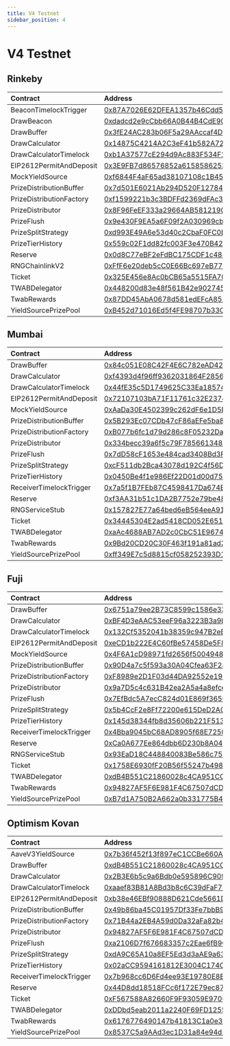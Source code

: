 ```yaml
---
title: V4 Testnet
sidebar_position: 4
---
```


# V4 Testnet

## Rinkeby

| Contract | Address | Artifact |
| :--- | :--- | :--- |
| BeaconTimelockTrigger | [0x87A7026E62DFEA1357b46Cdd5a464F965C221298](https://rinkeby.etherscan.io/address/0x87A7026E62DFEA1357b46Cdd5a464F965C221298) | [Artifact](https://github.com/pooltogether/v4-testnet/tree/master/deployments/rinkeby/BeaconTimelockTrigger.json) |
| DrawBeacon | [0xdadcd2e9cCbb66A0B44B4CdE907c5c67Cb4a529E](https://rinkeby.etherscan.io/address/0xdadcd2e9cCbb66A0B44B4CdE907c5c67Cb4a529E) | [Artifact](https://github.com/pooltogether/v4-testnet/tree/master/deployments/rinkeby/DrawBeacon.json) |
| DrawBuffer | [0x3fE24AC283b06F5a29AAccaf4Df2d3b72BF4c275](https://rinkeby.etherscan.io/address/0x3fE24AC283b06F5a29AAccaf4Df2d3b72BF4c275) | [Artifact](https://github.com/pooltogether/v4-testnet/tree/master/deployments/rinkeby/DrawBuffer.json) |
| DrawCalculator | [0x14875C4214A2C3eF41b582A72B793344BF1cACBf](https://rinkeby.etherscan.io/address/0x14875C4214A2C3eF41b582A72B793344BF1cACBf) | [Artifact](https://github.com/pooltogether/v4-testnet/tree/master/deployments/rinkeby/DrawCalculator.json) |
| DrawCalculatorTimelock | [0xb1A37577cE294d9Ac883F534F1976c32991A0a8B](https://rinkeby.etherscan.io/address/0xb1A37577cE294d9Ac883F534F1976c32991A0a8B) | [Artifact](https://github.com/pooltogether/v4-testnet/tree/master/deployments/rinkeby/DrawCalculatorTimelock.json) |
| EIP2612PermitAndDeposit | [0x3E9FB7d86576852a6158586253Cd15500D8057DF](https://rinkeby.etherscan.io/address/0x3E9FB7d86576852a6158586253Cd15500D8057DF) | [Artifact](https://github.com/pooltogether/v4-testnet/tree/master/deployments/rinkeby/EIP2612PermitAndDeposit.json) |
| MockYieldSource | [0xf6844F4aF65ad38107108c1B455532ecE2b07F4D](https://rinkeby.etherscan.io/address/0xf6844F4aF65ad38107108c1B455532ecE2b07F4D) | [Artifact](https://github.com/pooltogether/v4-testnet/tree/master/deployments/rinkeby/MockYieldSource.json) |
| PrizeDistributionBuffer | [0x7d501E6021Ab294D520F127849dE824BE399d5cB](https://rinkeby.etherscan.io/address/0x7d501E6021Ab294D520F127849dE824BE399d5cB) | [Artifact](https://github.com/pooltogether/v4-testnet/tree/master/deployments/rinkeby/PrizeDistributionBuffer.json) |
| PrizeDistributionFactory | [0xf1599221b3c3BDFFd2369dFAc3087a8a5cbaaf2C](https://rinkeby.etherscan.io/address/0xf1599221b3c3BDFFd2369dFAc3087a8a5cbaaf2C) | [Artifact](https://github.com/pooltogether/v4-testnet/tree/master/deployments/rinkeby/PrizeDistributionFactory.json) |
| PrizeDistributor | [0x8F96FeEF333a29664AB5812190294618F555FD3c](https://rinkeby.etherscan.io/address/0x8F96FeEF333a29664AB5812190294618F555FD3c) | [Artifact](https://github.com/pooltogether/v4-testnet/tree/master/deployments/rinkeby/PrizeDistributor.json) |
| PrizeFlush | [0x9e430F9EA5a6F09f2A030969cb3C235d926a90A2](https://rinkeby.etherscan.io/address/0x9e430F9EA5a6F09f2A030969cb3C235d926a90A2) | [Artifact](https://github.com/pooltogether/v4-testnet/tree/master/deployments/rinkeby/PrizeFlush.json) |
| PrizeSplitStrategy | [0xd993E49A6e53d40c2CbaF0FC0bc00AcAC3ffEAb1](https://rinkeby.etherscan.io/address/0xd993E49A6e53d40c2CbaF0FC0bc00AcAC3ffEAb1) | [Artifact](https://github.com/pooltogether/v4-testnet/tree/master/deployments/rinkeby/PrizeSplitStrategy.json) |
| PrizeTierHistory | [0x559c02F1dd82fc003F3e470B42195593ADd0B6Dd](https://rinkeby.etherscan.io/address/0x559c02F1dd82fc003F3e470B42195593ADd0B6Dd) | [Artifact](https://github.com/pooltogether/v4-testnet/tree/master/deployments/rinkeby/PrizeTierHistory.json) |
| Reserve | [0x0d8C77eBF2eFdBC175CDF1c484819683630228B4](https://rinkeby.etherscan.io/address/0x0d8C77eBF2eFdBC175CDF1c484819683630228B4) | [Artifact](https://github.com/pooltogether/v4-testnet/tree/master/deployments/rinkeby/Reserve.json) |
| RNGChainlinkV2 | [0xFfF6e20deb5cC0E66Bc697eB779f7a884ecFaB5d](https://rinkeby.etherscan.io/address/0xFfF6e20deb5cC0E66Bc697eB779f7a884ecFaB5d) | [Artifact](https://github.com/pooltogether/v4-testnet/tree/master/deployments/rinkeby/RNGChainlinkV2.json) |
| Ticket | [0x325E456e8Ac0bCB65a5515FA70B6b9D581809c36](https://rinkeby.etherscan.io/address/0x325E456e8Ac0bCB65a5515FA70B6b9D581809c36) | [Artifact](https://github.com/pooltogether/v4-testnet/tree/master/deployments/rinkeby/Ticket.json) |
| TWABDelegator | [0x448200d83e48f561B42e90274566d3FA3914B8A4](https://rinkeby.etherscan.io/address/0x448200d83e48f561B42e90274566d3FA3914B8A4) | [Artifact](https://github.com/pooltogether/v4-testnet/tree/master/deployments/rinkeby/TWABDelegator.json) |
| TwabRewards | [0x87DD45AbA0678d581edEFcA8527A1e4C83157d74](https://rinkeby.etherscan.io/address/0x87DD45AbA0678d581edEFcA8527A1e4C83157d74) | [Artifact](https://github.com/pooltogether/v4-testnet/tree/master/deployments/rinkeby/TwabRewards.json) |
| YieldSourcePrizePool | [0xB452d71016Ed5f4FE98707b33C005fE9E17Fba19](https://rinkeby.etherscan.io/address/0xB452d71016Ed5f4FE98707b33C005fE9E17Fba19) | [Artifact](https://github.com/pooltogether/v4-testnet/tree/master/deployments/rinkeby/YieldSourcePrizePool.json) |

## Mumbai

| Contract | Address | Artifact |
| :--- | :--- | :--- |
| DrawBuffer | [0x84c051E08C42F4E6C782eAD427f4C82E1a147905](https://explorer-mumbai.maticvigil.com/address/0x84c051E08C42F4E6C782eAD427f4C82E1a147905) | [Artifact](https://github.com/pooltogether/v4-testnet/tree/master/deployments/mumbai/DrawBuffer.json) |
| DrawCalculator | [0xf4393d4f96ff9362031864F285644E9301A9E69b](https://explorer-mumbai.maticvigil.com/address/0xf4393d4f96ff9362031864F285644E9301A9E69b) | [Artifact](https://github.com/pooltogether/v4-testnet/tree/master/deployments/mumbai/DrawCalculator.json) |
| DrawCalculatorTimelock | [0x44fE35c5D1749625C33Ea1857487c43195BA0B71](https://explorer-mumbai.maticvigil.com/address/0x44fE35c5D1749625C33Ea1857487c43195BA0B71) | [Artifact](https://github.com/pooltogether/v4-testnet/tree/master/deployments/mumbai/DrawCalculatorTimelock.json) |
| EIP2612PermitAndDeposit | [0x72107103bA71F11761c32E2374611e349BA2Ee44](https://explorer-mumbai.maticvigil.com/address/0x72107103bA71F11761c32E2374611e349BA2Ee44) | [Artifact](https://github.com/pooltogether/v4-testnet/tree/master/deployments/mumbai/EIP2612PermitAndDeposit.json) |
| MockYieldSource | [0xAaDa30E4502399c262dF6e1D5Befc97e8E7A9898](https://explorer-mumbai.maticvigil.com/address/0xAaDa30E4502399c262dF6e1D5Befc97e8E7A9898) | [Artifact](https://github.com/pooltogether/v4-testnet/tree/master/deployments/mumbai/MockYieldSource.json) |
| PrizeDistributionBuffer | [0x5B293Ec07CDb47cF86aEFe5ba800D8C0d08DB6F6](https://explorer-mumbai.maticvigil.com/address/0x5B293Ec07CDb47cF86aEFe5ba800D8C0d08DB6F6) | [Artifact](https://github.com/pooltogether/v4-testnet/tree/master/deployments/mumbai/PrizeDistributionBuffer.json) |
| PrizeDistributionFactory | [0xB077b6fc1d79d286c8F05232Da04c8E32B2a6603](https://explorer-mumbai.maticvigil.com/address/0xB077b6fc1d79d286c8F05232Da04c8E32B2a6603) | [Artifact](https://github.com/pooltogether/v4-testnet/tree/master/deployments/mumbai/PrizeDistributionFactory.json) |
| PrizeDistributor | [0x334becc39a6f5c79F78566134828974f015B7177](https://explorer-mumbai.maticvigil.com/address/0x334becc39a6f5c79F78566134828974f015B7177) | [Artifact](https://github.com/pooltogether/v4-testnet/tree/master/deployments/mumbai/PrizeDistributor.json) |
| PrizeFlush | [0x7dD58cF1653e484cad3408Bd3Fc2b4faea121486](https://explorer-mumbai.maticvigil.com/address/0x7dD58cF1653e484cad3408Bd3Fc2b4faea121486) | [Artifact](https://github.com/pooltogether/v4-testnet/tree/master/deployments/mumbai/PrizeFlush.json) |
| PrizeSplitStrategy | [0xcF511db2Bca43078d192C4f56D9814a1A1f91546](https://explorer-mumbai.maticvigil.com/address/0xcF511db2Bca43078d192C4f56D9814a1A1f91546) | [Artifact](https://github.com/pooltogether/v4-testnet/tree/master/deployments/mumbai/PrizeSplitStrategy.json) |
| PrizeTierHistory | [0x0450Be4f1e986Ef22D01d00d75dcb593E6840057](https://explorer-mumbai.maticvigil.com/address/0x0450Be4f1e986Ef22D01d00d75dcb593E6840057) | [Artifact](https://github.com/pooltogether/v4-testnet/tree/master/deployments/mumbai/PrizeTierHistory.json) |
| ReceiverTimelockTrigger | [0x7a5f1B7FEb87C4598417Da674EBFDD0C1bfE6157](https://explorer-mumbai.maticvigil.com/address/0x7a5f1B7FEb87C4598417Da674EBFDD0C1bfE6157) | [Artifact](https://github.com/pooltogether/v4-testnet/tree/master/deployments/mumbai/ReceiverTimelockTrigger.json) |
| Reserve | [0xf3AA31b51c1DA2B7752e79be485fd089cD68ef4B](https://explorer-mumbai.maticvigil.com/address/0xf3AA31b51c1DA2B7752e79be485fd089cD68ef4B) | [Artifact](https://github.com/pooltogether/v4-testnet/tree/master/deployments/mumbai/Reserve.json) |
| RNGServiceStub | [0x157827E77a64bed6eB564eeA917C24dE525186Ce](https://explorer-mumbai.maticvigil.com/address/0x157827E77a64bed6eB564eeA917C24dE525186Ce) | [Artifact](https://github.com/pooltogether/v4-testnet/tree/master/deployments/mumbai/RNGServiceStub.json) |
| Ticket | [0x34445304E2ad5418CD052E6511652a5dA80aA0aE](https://explorer-mumbai.maticvigil.com/address/0x34445304E2ad5418CD052E6511652a5dA80aA0aE) | [Artifact](https://github.com/pooltogether/v4-testnet/tree/master/deployments/mumbai/Ticket.json) |
| TWABDelegator | [0xaAc4688AB7AD2c0CbC51E9674D53Bf394910aF6a](https://explorer-mumbai.maticvigil.com/address/0xaAc4688AB7AD2c0CbC51E9674D53Bf394910aF6a) | [Artifact](https://github.com/pooltogether/v4-testnet/tree/master/deployments/mumbai/TWABDelegator.json) |
| TwabRewards | [0x9Bd20CD20C30F463f191a81ad370304f8B9D23E0](https://explorer-mumbai.maticvigil.com/address/0x9Bd20CD20C30F463f191a81ad370304f8B9D23E0) | [Artifact](https://github.com/pooltogether/v4-testnet/tree/master/deployments/mumbai/TwabRewards.json) |
| YieldSourcePrizePool | [0xff349E7c5d8815cf058252393D104117e1BADBC1](https://explorer-mumbai.maticvigil.com/address/0xff349E7c5d8815cf058252393D104117e1BADBC1) | [Artifact](https://github.com/pooltogether/v4-testnet/tree/master/deployments/mumbai/YieldSourcePrizePool.json) |

## Fuji

| Contract | Address | Artifact |
| :--- | :--- | :--- |
| DrawBuffer | [0x6751a79ee2B73C8599c1586e33a843682E07DdCb](https://testnet.snowtrace.io/address/0x6751a79ee2B73C8599c1586e33a843682E07DdCb) | [Artifact](https://github.com/pooltogether/v4-testnet/tree/master/deployments/fuji/DrawBuffer.json) |
| DrawCalculator | [0xBF4D3eAAC53eeF96a3223B3a9b8E223a26dbd25E](https://testnet.snowtrace.io/address/0xBF4D3eAAC53eeF96a3223B3a9b8E223a26dbd25E) | [Artifact](https://github.com/pooltogether/v4-testnet/tree/master/deployments/fuji/DrawCalculator.json) |
| DrawCalculatorTimelock | [0x132Cf5352041b38359c947B2eBB0822f64bdd7F1](https://testnet.snowtrace.io/address/0x132Cf5352041b38359c947B2eBB0822f64bdd7F1) | [Artifact](https://github.com/pooltogether/v4-testnet/tree/master/deployments/fuji/DrawCalculatorTimelock.json) |
| EIP2612PermitAndDeposit | [0xeCD1b222E4C60fBe57458De5F8b2f714b837677E](https://testnet.snowtrace.io/address/0xeCD1b222E4C60fBe57458De5F8b2f714b837677E) | [Artifact](https://github.com/pooltogether/v4-testnet/tree/master/deployments/fuji/EIP2612PermitAndDeposit.json) |
| MockYieldSource | [0x4F6A1cD98971fd2656f50049486dfFa96F7349a2](https://testnet.snowtrace.io/address/0x4F6A1cD98971fd2656f50049486dfFa96F7349a2) | [Artifact](https://github.com/pooltogether/v4-testnet/tree/master/deployments/fuji/MockYieldSource.json) |
| PrizeDistributionBuffer | [0x90D4a7c5f593a30A04Cfea63F28ad90E2974bbfE](https://testnet.snowtrace.io/address/0x90D4a7c5f593a30A04Cfea63F28ad90E2974bbfE) | [Artifact](https://github.com/pooltogether/v4-testnet/tree/master/deployments/fuji/PrizeDistributionBuffer.json) |
| PrizeDistributionFactory | [0xF8989e2D1F03d44DA92552e1997Df63bcFB6654C](https://testnet.snowtrace.io/address/0xF8989e2D1F03d44DA92552e1997Df63bcFB6654C) | [Artifact](https://github.com/pooltogether/v4-testnet/tree/master/deployments/fuji/PrizeDistributionFactory.json) |
| PrizeDistributor | [0x9a7D5c4c631B42ea2A5a4a8efce5961f9EB7c277](https://testnet.snowtrace.io/address/0x9a7D5c4c631B42ea2A5a4a8efce5961f9EB7c277) | [Artifact](https://github.com/pooltogether/v4-testnet/tree/master/deployments/fuji/PrizeDistributor.json) |
| PrizeFlush | [0x7EfBdc5A7ecC824d01E869f365CCcDA912E4768a](https://testnet.snowtrace.io/address/0x7EfBdc5A7ecC824d01E869f365CCcDA912E4768a) | [Artifact](https://github.com/pooltogether/v4-testnet/tree/master/deployments/fuji/PrizeFlush.json) |
| PrizeSplitStrategy | [0x5b4CcF2e8Ff72200e615DeD2A070363425519287](https://testnet.snowtrace.io/address/0x5b4CcF2e8Ff72200e615DeD2A070363425519287) | [Artifact](https://github.com/pooltogether/v4-testnet/tree/master/deployments/fuji/PrizeSplitStrategy.json) |
| PrizeTierHistory | [0x145d38344fb8d35606b221F513d2BaEa2691c029](https://testnet.snowtrace.io/address/0x145d38344fb8d35606b221F513d2BaEa2691c029) | [Artifact](https://github.com/pooltogether/v4-testnet/tree/master/deployments/fuji/PrizeTierHistory.json) |
| ReceiverTimelockTrigger | [0x4Bba9045bC68AD8905f68E72505a3FaC167202F2](https://testnet.snowtrace.io/address/0x4Bba9045bC68AD8905f68E72505a3FaC167202F2) | [Artifact](https://github.com/pooltogether/v4-testnet/tree/master/deployments/fuji/ReceiverTimelockTrigger.json) |
| Reserve | [0xCa0A677Ee864dbb6D230b8A0433f7AeDe869c4CF](https://testnet.snowtrace.io/address/0xCa0A677Ee864dbb6D230b8A0433f7AeDe869c4CF) | [Artifact](https://github.com/pooltogether/v4-testnet/tree/master/deployments/fuji/Reserve.json) |
| RNGServiceStub | [0x93EaD18C448840083Be586c759067c975f101162](https://testnet.snowtrace.io/address/0x93EaD18C448840083Be586c759067c975f101162) | [Artifact](https://github.com/pooltogether/v4-testnet/tree/master/deployments/fuji/RNGServiceStub.json) |
| Ticket | [0x1758E6930fF20B56f55247b498E0a4dc01360234](https://testnet.snowtrace.io/address/0x1758E6930fF20B56f55247b498E0a4dc01360234) | [Artifact](https://github.com/pooltogether/v4-testnet/tree/master/deployments/fuji/Ticket.json) |
| TWABDelegator | [0xdB4B551C21860028c4CA951CC7067699eB7c5Bfe](https://testnet.snowtrace.io/address/0xdB4B551C21860028c4CA951CC7067699eB7c5Bfe) | [Artifact](https://github.com/pooltogether/v4-testnet/tree/master/deployments/fuji/TWABDelegator.json) |
| TwabRewards | [0x94827AF5F6E981F4C67507dCDdAB541c78655d6B](https://testnet.snowtrace.io/address/0x94827AF5F6E981F4C67507dCDdAB541c78655d6B) | [Artifact](https://github.com/pooltogether/v4-testnet/tree/master/deployments/fuji/TwabRewards.json) |
| YieldSourcePrizePool | [0xB7d1A750B2A662a0b331775B4EC21EaB0BdB84B7](https://testnet.snowtrace.io/address/0xB7d1A750B2A662a0b331775B4EC21EaB0BdB84B7) | [Artifact](https://github.com/pooltogether/v4-testnet/tree/master/deployments/fuji/YieldSourcePrizePool.json) |

## Optimism Kovan

| Contract | Address | Artifact |
| :--- | :--- | :--- |
| AaveV3YieldSource | [0x7b36f452f13f897eC1CCBe660A64971B6095f666](https://kovan-optimistic.etherscan.io/address/0x7b36f452f13f897eC1CCBe660A64971B6095f666) | [Artifact](https://github.com/pooltogether/v4-testnet/tree/master/deployments/optimismkovan/AaveV3YieldSource.json) |
| DrawBuffer | [0xdB4B551C21860028c4CA951CC7067699eB7c5Bfe](https://kovan-optimistic.etherscan.io/address/0xdB4B551C21860028c4CA951CC7067699eB7c5Bfe) | [Artifact](https://github.com/pooltogether/v4-testnet/tree/master/deployments/optimismkovan/DrawBuffer.json) |
| DrawCalculator | [0x2B3E6b5c9a6Bdb0e595896C9093fce013490abbD](https://kovan-optimistic.etherscan.io/address/0x2B3E6b5c9a6Bdb0e595896C9093fce013490abbD) | [Artifact](https://github.com/pooltogether/v4-testnet/tree/master/deployments/optimismkovan/DrawCalculator.json) |
| DrawCalculatorTimelock | [0xaaef83B81A8Bd3b8c6C39dFaF74FED8722C5659d](https://kovan-optimistic.etherscan.io/address/0xaaef83B81A8Bd3b8c6C39dFaF74FED8722C5659d) | [Artifact](https://github.com/pooltogether/v4-testnet/tree/master/deployments/optimismkovan/DrawCalculatorTimelock.json) |
| EIP2612PermitAndDeposit | [0xb38e46EBf90888D621Cde5661D3cC2476d7bCc2e](https://kovan-optimistic.etherscan.io/address/0xb38e46EBf90888D621Cde5661D3cC2476d7bCc2e) | [Artifact](https://github.com/pooltogether/v4-testnet/tree/master/deployments/optimismkovan/EIP2612PermitAndDeposit.json) |
| PrizeDistributionBuffer | [0x49b86ba45C01957Df33Fe7bbB97002A0e4E5F964](https://kovan-optimistic.etherscan.io/address/0x49b86ba45C01957Df33Fe7bbB97002A0e4E5F964) | [Artifact](https://github.com/pooltogether/v4-testnet/tree/master/deployments/optimismkovan/PrizeDistributionBuffer.json) |
| PrizeDistributionFactory | [0x71B44a2EB4A59d0Da32aFa82b4732719C046CB84](https://kovan-optimistic.etherscan.io/address/0x71B44a2EB4A59d0Da32aFa82b4732719C046CB84) | [Artifact](https://github.com/pooltogether/v4-testnet/tree/master/deployments/optimismkovan/PrizeDistributionFactory.json) |
| PrizeDistributor | [0x94827AF5F6E981F4C67507dCDdAB541c78655d6B](https://kovan-optimistic.etherscan.io/address/0x94827AF5F6E981F4C67507dCDdAB541c78655d6B) | [Artifact](https://github.com/pooltogether/v4-testnet/tree/master/deployments/optimismkovan/PrizeDistributor.json) |
| PrizeFlush | [0xa2106D7f676683357c2Eae6fB9CEfd250f99B0dc](https://kovan-optimistic.etherscan.io/address/0xa2106D7f676683357c2Eae6fB9CEfd250f99B0dc) | [Artifact](https://github.com/pooltogether/v4-testnet/tree/master/deployments/optimismkovan/PrizeFlush.json) |
| PrizeSplitStrategy | [0xdA9C65A10a8EF5Ed3d3aAE9a63FD1Be99Cd88f0c](https://kovan-optimistic.etherscan.io/address/0xdA9C65A10a8EF5Ed3d3aAE9a63FD1Be99Cd88f0c) | [Artifact](https://github.com/pooltogether/v4-testnet/tree/master/deployments/optimismkovan/PrizeSplitStrategy.json) |
| PrizeTierHistory | [0x02aCC9594161812E3004C174CF1735EdB10e20A4](https://kovan-optimistic.etherscan.io/address/0x02aCC9594161812E3004C174CF1735EdB10e20A4) | [Artifact](https://github.com/pooltogether/v4-testnet/tree/master/deployments/optimismkovan/PrizeTierHistory.json) |
| ReceiverTimelockTrigger | [0x7b968cc6D6Fd4ee93E19780E8Ee68B5ca62A2195](https://kovan-optimistic.etherscan.io/address/0x7b968cc6D6Fd4ee93E19780E8Ee68B5ca62A2195) | [Artifact](https://github.com/pooltogether/v4-testnet/tree/master/deployments/optimismkovan/ReceiverTimelockTrigger.json) |
| Reserve | [0x44D8dd18518FCc6f172E79ec871684F0AC5f94Ef](https://kovan-optimistic.etherscan.io/address/0x44D8dd18518FCc6f172E79ec871684F0AC5f94Ef) | [Artifact](https://github.com/pooltogether/v4-testnet/tree/master/deployments/optimismkovan/Reserve.json) |
| Ticket | [0xF567588A82660F9F93059E97063360900387a2cc](https://kovan-optimistic.etherscan.io/address/0xF567588A82660F9F93059E97063360900387a2cc) | [Artifact](https://github.com/pooltogether/v4-testnet/tree/master/deployments/optimismkovan/Ticket.json) |
| TWABDelegator | [0xDDbd5eab2011a2240F69FD1255246922931C66A6](https://kovan-optimistic.etherscan.io/address/0xDDbd5eab2011a2240F69FD1255246922931C66A6) | [Artifact](https://github.com/pooltogether/v4-testnet/tree/master/deployments/optimismkovan/TWABDelegator.json) |
| TwabRewards | [0x6176776490147b41813C1a0e342080d2CAA4e618](https://kovan-optimistic.etherscan.io/address/0x6176776490147b41813C1a0e342080d2CAA4e618) | [Artifact](https://github.com/pooltogether/v4-testnet/tree/master/deployments/optimismkovan/TwabRewards.json) |
| YieldSourcePrizePool | [0x8537C5a9AAd3ec1D31a84e94d19FcFC681E83ED0](https://kovan-optimistic.etherscan.io/address/0x8537C5a9AAd3ec1D31a84e94d19FcFC681E83ED0) | [Artifact](https://github.com/pooltogether/v4-testnet/tree/master/deployments/optimismkovan/YieldSourcePrizePool.json) |

